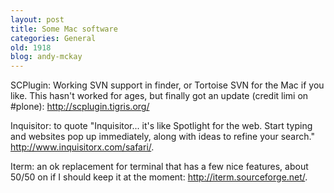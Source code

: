 ```yaml
---
layout: post
title: Some Mac software
categories: General
old: 1918
blog: andy-mckay
---
```

<p>SCPlugin: Working SVN support in finder, or Tortoise SVN for the Mac if you like. This hasn't worked for ages, but finally got an update (credit limi on #plone): <a href="http://scplugin.tigris.org/">http://scplugin.tigris.org/</a></p>

<p>Inquisitor: to quote "Inquisitor... it's like Spotlight for the web. Start typing and websites pop up immediately, along with ideas to refine your search." <a href="http://www.inquisitorx.com/safari/">http://www.inquisitorx.com/safari/</a>.</p>

<p>Iterm: an ok replacement for terminal that has a few nice features, about 50/50 on if I should keep it at the moment: <a href="http://iterm.sourceforge.net/">http://iterm.sourceforge.net/</a>.</p>